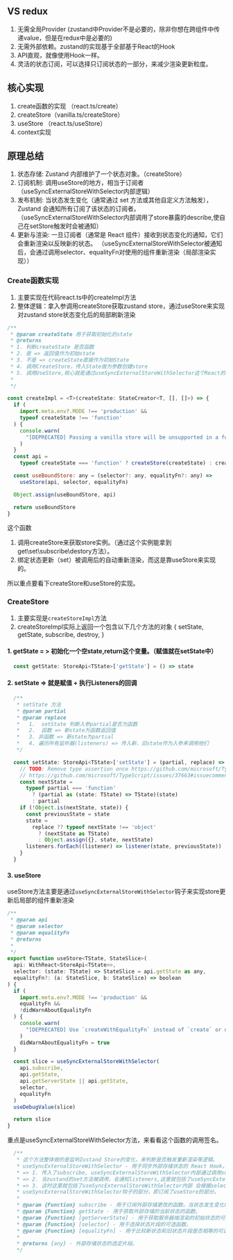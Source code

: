 
## VS redux

1. 无需全局Provider (zustand中Provider不是必要的，除非你想在跨组件中传递value，但是在redux中是必要的)
2. 无需外部依赖。zustand的实现基于全部基于React的Hook
3. API直观，就像使用Hook一样。
4. 灵活的状态订阅，可以选择只订阅状态的一部分，来减少渲染更新粒度。

## 核心实现

1. create函数的实现 （react.ts/create）
2. createStore（vanilla.ts/createStore）
3. useStore （react.ts/useStore）
4. context实现

## 原理总结

1. 状态存储: Zustand 内部维护了一个状态对象。（createStore）
2. 订阅机制: 调用useStore的地方，相当于订阅者（useSyncExternalStoreWithSelector内部逻辑）
3. 发布机制: 当状态发生变化（通常通过 set 方法或其他自定义方法触发），Zustand 会通知所有订阅了该状态的订阅者。（useSyncExternalStoreWithSelector内部调用了store暴露的describe,使自己在setStore触发时会被通知）
4. 更新与渲染: 一旦订阅者（通常是 React 组件）接收到状态变化的通知，它们会重新渲染以反映新的状态。
（useSyncExternalStoreWithSelector被通知后，会通过调用selector、equalityFn对使用的组件重新渲染（局部渲染实现））

### Create函数实现

1. 主要实现在代码react.ts中的createImpl方法 
2. 整体逻辑：拿入参调用createStore获取zustand store，通过useStore来实现对zustand store状态变化后的局部刷新渲染

```js
/**
 * @param createState 用于获取初始化的state
 * @returns
 * 1. 判断createState 是否函数
 * 2. 是 => 返回值作为初始state
 * 3. 不是 => createState直接作为初始State
 * 4. 调用CreateStore，传入State做为参数创建store
 * 5. 调用UseStore,核心就是通过useSyncExternalStoreWithSelector这个React的hook，来实现的对zustand状态变更后的局部刷新渲染
 *
 */

const createImpl = <T>(createState: StateCreator<T, [], []>) => {
  if (
    import.meta.env?.MODE !== 'production' &&
    typeof createState !== 'function'
  ) {
    console.warn(
      "[DEPRECATED] Passing a vanilla store will be unsupported in a future version. Instead use `import { useStore } from 'zustand'`."
    )
  }
  const api =
    typeof createState === 'function' ? createStore(createState) : createState

  const useBoundStore: any = (selector?: any, equalityFn?: any) =>
    useStore(api, selector, equalityFn)

  Object.assign(useBoundStore, api)

  return useBoundStore
}
```

这个函数
1. 调用createStore来获取store实例。（通过这个实例能拿到 get\set\subscribe\destory方法）。
2. 绑定状态更新（set）被调用后的自动重新渲染，而这是靠useStore来实现的。

所以重点要看下createStore和useStore的实现。

### CreateStore

1. 主要实现是`createStoreImpl`方法
2. createStoreImpl实际上返回一个包含以下几个方法的对象
{
    setState,
    getState,
    subscribe, 
    destroy,
}

#### 1. getState = > 初始化一个空state,return这个变量。（赋值就在setState中）
```js
  const getState: StoreApi<TState>['getState'] = () => state
```

#### 2. setState => 就是赋值 + 执行Listeners的回调
```js
  /**
   * setState 方法
   * @param partial 
   * @param replace 
   *   1.  setState 判断入参partial是否为函数
   *   2.  函数 => 新state为函数返回值
   *   3. 非函数 => 新state为partial
   *   4. 遍历所有监听器(listeners) => 传入新、旧state作为入参来调用他们
   */

  const setState: StoreApi<TState>['setState'] = (partial, replace) => {
    // TODO: Remove type assertion once https://github.com/microsoft/TypeScript/issues/37663 is resolved
    // https://github.com/microsoft/TypeScript/issues/37663#issuecomment-759728342
    const nextState =
      typeof partial === 'function'
        ? (partial as (state: TState) => TState)(state)
        : partial
    if (!Object.is(nextState, state)) {
      const previousState = state
      state =
        replace ?? typeof nextState !== 'object'
          ? (nextState as TState)
          : Object.assign({}, state, nextState)
      listeners.forEach((listener) => listener(state, previousState))
    }
  }

```

#### 3. useStore

useStore方法主要是通过`useSyncExternalStoreWithSelector`钩子来实现store更新后局部的组件重新渲染

```js
/**
 * @param api
 * @param selector
 * @param equalityFn
 * @returns
 * 
 */
export function useStore<TState, StateSlice>(
  api: WithReact<StoreApi<TState>>,
  selector: (state: TState) => StateSlice = api.getState as any,
  equalityFn?: (a: StateSlice, b: StateSlice) => boolean
) {
  if (
    import.meta.env?.MODE !== 'production' &&
    equalityFn &&
    !didWarnAboutEqualityFn
  ) {
    console.warn(
      "[DEPRECATED] Use `createWithEqualityFn` instead of `create` or use `useStoreWithEqualityFn` instead of `useStore`. They can be imported from 'zustand/traditional'. https://github.com/pmndrs/zustand/discussions/1937"
    )
    didWarnAboutEqualityFn = true
  }

  const slice = useSyncExternalStoreWithSelector(
    api.subscribe,
    api.getState,
    api.getServerState || api.getState,
    selector,
    equalityFn
  )
  useDebugValue(slice)

  return slice
}
```

重点是useSyncExternalStoreWithSelector方法，来看看这个函数的调用签名。

```js
  /**
   * 这个方法整体做的是监听Zustand Store的变化，来判断是否触发重新渲染等逻辑。
   * useSyncExternalStoreWithSelector - 用于同步外部存储状态的 React Hook。
   * => 1. 传入了subscribe, useSyncExternalStoreWithSelector内部通过调用subscribe添加对zustand状态的订阅
   * => 2. 当zustand的set方法被调用，会通知listeners,这里就包括了useSyncExternalStoreWithSelector内部。
   * => 3. 这时这里就包括了useSyncExternalStoreWithSelector内部 会根据selector、equalityFn来决定是否要重新传染。其触发的重新渲染的部分是订阅了
   * useSyncExternalStoreWithSelector钩子的部分，即订阅了useStore的部分。
   *
   * @param {Function} subscribe - 用于订阅外部存储更改的函数。当状态发生变化时，应触发其内部侦听器。
   * @param {Function} getState - 用于获取外部存储的当前状态的函数。
   * @param {Function} [getServerState] - 用于获取服务器端渲染的初始状态的可选函数。默认为 `getState`。
   * @param {Function} [selector] - 用于选择状态片段的可选函数。
   * @param {Function} [equalityFn] - 用于比较新状态和旧状态片段是否相等的可选函数。
   *
   * @returns {any} - 外部存储状态的选定片段。
   */

  ```